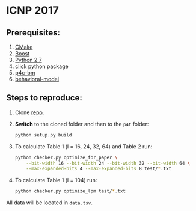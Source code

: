 # ICNP 2017


## Prerequisites:

 1. [CMake](https://cmake.org/)
 2. [Boost](http://www.boost.org/)
 3. [Python 2.7](https://www.python.org/)
 4. [click](http://click.pocoo.org/5/) python package
 5. [p4c-bm](https://github.com/p4lang/p4c-bm)
 6. [behavioral-model](https://github.com/p4lang/behavioral-model)

## Steps to reproduce:

 1. Clone [repo](https://github.com/icnpconf/submission).
 2. __Switch__ to the cloned folder and then to the `p4t` folder:

     ```bash
     python setup.py build
     ```

 4. To calculate Table 1 (l = 16, 24, 32, 64) and Table 2 run:

     ```bash
     python checker.py optimize_for_paper \
         --bit-width 16 --bit-width 24 --bit-width 32 --bit-width 64 \
         --max-expanded-bits 4 --max-expanded-bits 8 test/*.txt
     ```

 6. To calculate Table 1 (l = 104) run:

     ```bash
     python checker.py optimize_lpm test/*.txt
     ```

All data will be located in `data.tsv`.
